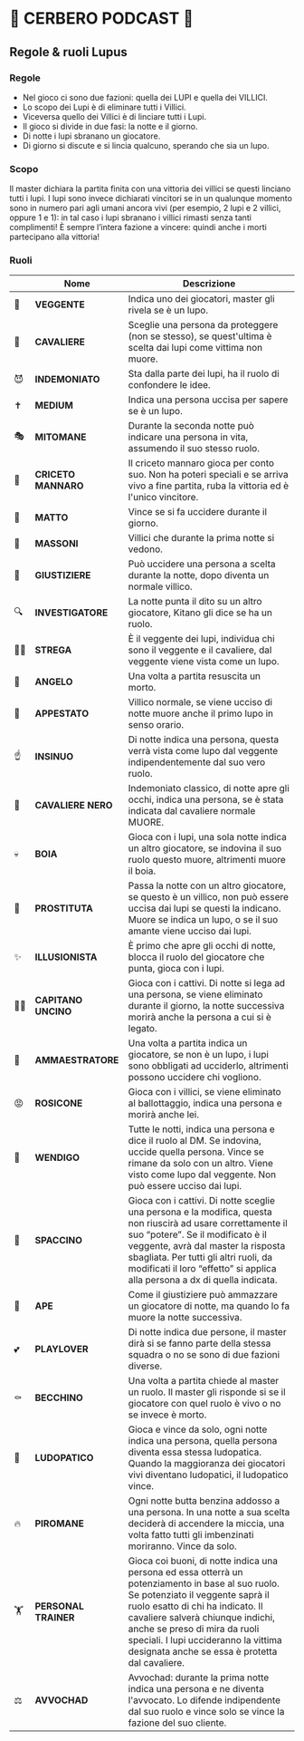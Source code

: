 # 🐺 CERBERO PODCAST 🐺
## Regole & ruoli Lupus

### Regole
- Nel gioco ci sono due fazioni: quella dei LUPI e quella dei VILLICI.
- Lo scopo dei Lupi è di eliminare tutti i Villici.
- Viceversa quello dei Villici è di linciare tutti i Lupi.
- Il gioco si divide in due fasi: la notte e il giorno.
- Di notte i lupi sbranano un giocatore.
- Di giorno si discute e si lincia qualcuno, sperando che sia un lupo. 

### Scopo
Il master dichiara la partita finita con una vittoria dei villici se questi linciano tutti i lupi.
I lupi sono invece dichiarati vincitori se in un qualunque momento sono in numero pari agli umani ancora vivi (per esempio, 2 lupi e 2 villici, oppure 1 e 1):
in tal caso i lupi sbranano i villici rimasti senza tanti complimenti!
È sempre l’intera fazione a vincere: quindi anche i morti partecipano alla vittoria!

### Ruoli
| | Nome | Descrizione |
| - | - | - |
| 🔮 | **VEGGENTE** | Indica uno dei giocatori, master gli rivela se è un lupo. |
|🤺 | **CAVALIERE** | Sceglie una persona da proteggere (non se stesso), se quest'ultima è scelta dai lupi come vittima non muore. |
| 😈 | **INDEMONIATO** | Sta dalla parte dei lupi, ha il ruolo di confondere le idee. |
| ✝️ | **MEDIUM** | Indica una persona uccisa per sapere se è un lupo. |
| 🎭 | **MITOMANE** | Durante la seconda notte può indicare una persona in vita, assumendo il suo stesso ruolo. |
| 🐹 | **CRICETO MANNARO** | Il criceto mannaro gioca per conto suo. Non ha poteri speciali e se arriva vivo a fine partita, ruba la vittoria ed è l'unico vincitore. |
| 🤪 | **MATTO** | Vince se si fa uccidere durante il giorno. |
| 🧐 | **MASSONI** | Villici che durante la prima notte si vedono. |
| 🔫 | **GIUSTIZIERE** | Può uccidere una persona a scelta durante la notte, dopo diventa un normale villico. |
| 🔍 | **INVESTIGATORE** | La notte punta il dito su un altro giocatore, Kitano gli dice se ha un ruolo. |
| 🧙‍♀️ | **STREGA** | È il veggente dei lupi, individua chi sono il veggente e il cavaliere, dal veggente viene vista come un lupo. |
| 👼 | **ANGELO** | Una volta a partita resuscita un morto. |
| 🤒 | **APPESTATO** | Villico normale, se viene ucciso di notte muore anche il primo lupo in senso orario. |
| ☝️ | **INSINUO** | Di notte indica una persona, questa verrà vista come lupo dal veggente indipendentemente dal suo vero ruolo. |
| 🧥 | **CAVALIERE NERO** | Indemoniato classico, di notte apre gli occhi, indica una persona, se è stata indicata dal cavaliere normale MUORE. |
| 💀 | **BOIA** | Gioca con i lupi, una sola notte indica un altro giocatore, se indovina il suo ruolo questo muore, altrimenti muore il boia. |
| 💋 | **PROSTITUTA** | Passa la notte con un altro giocatore, se questo è un villico, non può essere uccisa dai lupi se questi la indicano. Muore se indica un lupo, o se il suo amante viene ucciso dai lupi. |
| ✨ | **ILLUSIONISTA** | È primo che apre gli occhi di notte, blocca il ruolo del giocatore che punta, gioca con i lupi. |
| 🏴‍☠️ | **CAPITANO UNCINO** | Gioca con i cattivi. Di notte si lega ad una persona, se viene eliminato durante il giorno, la notte successiva morirà anche la persona a cui si è legato. |
| 🦁 | **AMMAESTRATORE** | Una volta a partita indica un giocatore, se non è un lupo, i lupi sono obbligati ad ucciderlo, altrimenti possono uccidere chi vogliono. |
| 😡 | **ROSICONE** | Gioca con i villici, se viene eliminato al ballottaggio, indica una persona e morirà anche lei. |
| 👹 | **WENDIGO** | Tutte le notti, indica una persona e dice il ruolo al DM. Se indovina, uccide quella persona. Vince se rimane da solo con un altro. Viene visto come lupo dal veggente. Non può essere ucciso dai lupi. |
| 🥦 | **SPACCINO** | Gioca con i cattivi. Di notte sceglie una persona e la modifica, questa non riuscirà ad usare correttamente il suo “potere”. Se il modificato è il veggente, avrà dal master la risposta sbagliata. Per tutti gli altri ruoli, da modificati il loro “effetto” si applica alla persona a dx di quella indicata. |
| 🐝 | **APE** | Come il giustiziere può ammazzare un giocatore di notte, ma quando lo fa muore la notte successiva. |
| 💕 | **PLAYLOVER** | Di notte indica due persone, il master dirà si se fanno parte della stessa squadra o no se sono di due fazioni diverse. |
| ⚰️ | **BECCHINO** | Una volta a partita chiede al master un ruolo. Il master gli risponde si se il giocatore con quel ruolo è vivo o no se invece è morto. |
| 🎰 | **LUDOPATICO** | Gioca e vince da solo, ogni notte indica una persona, quella persona diventa essa stessa ludopatica. Quando la maggioranza dei giocatori vivi diventano ludopatici, il ludopatico vince. |
| 🔥 | **PIROMANE** | Ogni notte butta benzina addosso a una persona. In una notte a sua scelta deciderà di accendere la miccia, una volta fatto tutti gli imbenzinati moriranno. Vince da solo. |
| 🏋️ | **PERSONAL TRAINER** | Gioca coi buoni, di notte indica una persona ed essa otterrà un potenziamento in base al suo ruolo. Se potenziato il veggente saprà il ruolo esatto di chi ha indicato. Il cavaliere salverà chiunque indichi, anche se preso di mira da ruoli speciali. I lupi uccideranno la vittima designata anche se essa è protetta dal cavaliere. |
| ⚖️ | **AVVOCHAD** | Avvochad: durante la prima notte indica una persona e ne diventa l'avvocato. Lo difende indipendente dal suo ruolo e vince solo se vince la fazione del suo cliente. |
